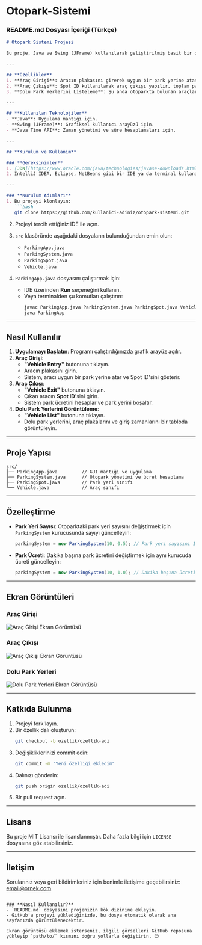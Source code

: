 ﻿# Otopark-Sistemi
### **README.md** Dosyası İçeriği (Türkçe)

```markdown
# Otopark Sistemi Projesi

Bu proje, Java ve Swing (JFrame) kullanılarak geliştirilmiş basit bir otopark sistemi uygulamasıdır. Sistem, araç giriş ve çıkışlarını yönetir, park süresine göre ücret hesaplar ve dolu park yerlerini görüntüleme özelliği sunar.

---

## **Özellikler**
1. **Araç Girişi**: Aracın plakasını girerek uygun bir park yerine atanmasını sağlar.
2. **Araç Çıkışı**: Spot ID kullanılarak araç çıkışı yapılır, toplam park ücreti hesaplanır ve park yeri boşaltılır.
3. **Dolu Park Yerlerini Listeleme**: Şu anda otoparkta bulunan araçların Spot ID, plaka ve giriş zamanını görüntüler.

---

## **Kullanılan Teknolojiler**
- **Java**: Uygulama mantığı için.
- **Swing (JFrame)**: Grafiksel kullanıcı arayüzü için.
- **Java Time API**: Zaman yönetimi ve süre hesaplamaları için.

---

## **Kurulum ve Kullanım**

### **Gereksinimler**
1. [JDK](https://www.oracle.com/java/technologies/javase-downloads.html) (Java Development Kit) kurulu olmalı.
2. IntelliJ IDEA, Eclipse, NetBeans gibi bir IDE ya da terminal kullanabileceğiniz bir metin editörü (örn: VS Code).

---

### **Kurulum Adımları**
1. Bu projeyi klonlayın:
   ```bash
   git clone https://github.com/kullanici-adiniz/otopark-sistemi.git
   ```
2. Projeyi tercih ettiğiniz IDE ile açın.
3. `src` klasöründe aşağıdaki dosyaların bulunduğundan emin olun:
   - `ParkingApp.java`
   - `ParkingSystem.java`
   - `ParkingSpot.java`
   - `Vehicle.java`

4. `ParkingApp.java` dosyasını çalıştırmak için:
   - IDE üzerinden **Run** seçeneğini kullanın.
   - Veya terminalden şu komutları çalıştırın:
     ```bash
     javac ParkingApp.java ParkingSystem.java ParkingSpot.java Vehicle.java
     java ParkingApp
     ```

---

## **Nasıl Kullanılır**
1. **Uygulamayı Başlatın**: Programı çalıştırdığınızda grafik arayüz açılır.
2. **Araç Girişi**:
   - **"Vehicle Entry"** butonuna tıklayın.
   - Aracın plakasını girin.
   - Sistem, aracı uygun bir park yerine atar ve Spot ID'sini gösterir.
3. **Araç Çıkışı**:
   - **"Vehicle Exit"** butonuna tıklayın.
   - Çıkan aracın **Spot ID**'sini girin.
   - Sistem park ücretini hesaplar ve park yerini boşaltır.
4. **Dolu Park Yerlerini Görüntüleme**:
   - **"Vehicle List"** butonuna tıklayın.
   - Dolu park yerlerini, araç plakalarını ve giriş zamanlarını bir tabloda görüntüleyin.

---

## **Proje Yapısı**
```
src/
├── ParkingApp.java         // GUI mantığı ve uygulama
├── ParkingSystem.java      // Otopark yönetimi ve ücret hesaplama
├── ParkingSpot.java        // Park yeri sınıfı
└── Vehicle.java            // Araç sınıfı
```

---

## **Özelleştirme**
- **Park Yeri Sayısı**: Otoparktaki park yeri sayısını değiştirmek için `ParkingSystem` kurucusunda sayıyı güncelleyin:
  ```java
  parkingSystem = new ParkingSystem(10, 0.5); // Park yeri sayısını 10 olarak ayarlar.
  ```
- **Park Ücreti**: Dakika başına park ücretini değiştirmek için aynı kurucuda ücreti güncelleyin:
  ```java
  parkingSystem = new ParkingSystem(10, 1.0); // Dakika başına ücreti 0.5'ten 1.0'a çıkarır.
  ```

---

## **Ekran Görüntüleri**
### Araç Girişi
![Araç Girişi Ekran Görüntüsü](path/to/vehicle-entry.png)

### Araç Çıkışı
![Araç Çıkışı Ekran Görüntüsü](path/to/vehicle-exit.png)

### Dolu Park Yerleri
![Dolu Park Yerleri Ekran Görüntüsü](path/to/vehicle-list.png)

---

## **Katkıda Bulunma**
1. Projeyi fork'layın.
2. Bir özellik dalı oluşturun:
   ```bash
   git checkout -b ozellik/ozellik-adi
   ```
3. Değişikliklerinizi commit edin:
   ```bash
   git commit -m "Yeni özelliği ekledim"
   ```
4. Dalınızı gönderin:
   ```bash
   git push origin ozellik/ozellik-adi
   ```
5. Bir pull request açın.

---

## **Lisans**
Bu proje MIT Lisansı ile lisanslanmıştır. Daha fazla bilgi için `LICENSE` dosyasına göz atabilirsiniz.

---

## **İletişim**
Sorularınız veya geri bildirimleriniz için benimle iletişime geçebilirsiniz: [email@ornek.com](mailto:email@ornek.com)
```

### **Nasıl Kullanılır?**
- `README.md` dosyasını projenizin kök dizinine ekleyin.
- GitHub'a projeyi yüklediğinizde, bu dosya otomatik olarak ana sayfanızda görüntülenecektir.

Ekran görüntüsü eklemek isterseniz, ilgili görselleri GitHub reposuna yükleyip `path/to/` kısmını doğru yollarla değiştirin. 😊
